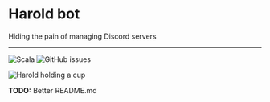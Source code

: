 # Harold bot
Hiding the pain of managing Discord servers

---
![Scala](https://img.shields.io/badge/Written%20in-Scala-DC322F?style=for-the-badge&logo=scala)
![GitHub issues](https://img.shields.io/github/issues/jirkavrba/harold?style=for-the-badge)

![Harold holding a cup](https://imgur.com/e3ZZpq5.png)

**TODO:** Better README.md